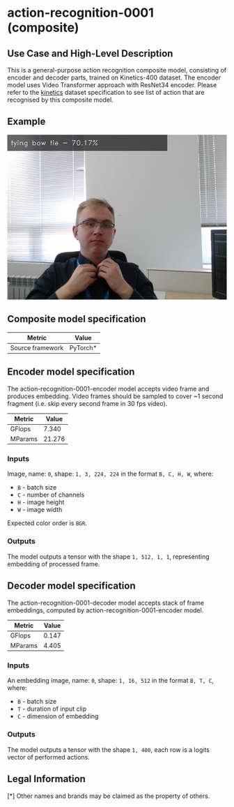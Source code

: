 # action-recognition-0001 (composite)

## Use Case and High-Level Description

This is a general-purpose action recognition composite model, consisting of encoder and decoder parts, trained on Kinetics-400 dataset. The encoder model uses Video Transformer approach with ResNet34 encoder.
Please refer to the [kinetics](https://deepmind.com/research/open-source/open-source-datasets/kinetics/) dataset specification to see list of action that are recognised by this composite model.

## Example

![](./description/demo.png)

## Composite model specification

| Metric                          | Value                                     |
|---------------------------------|-------------------------------------------|
| Source framework                | PyTorch\*                                 |

## Encoder model specification

The action-recognition-0001-encoder model accepts video frame and produces embedding.
Video frames should be sampled to cover ~1 second fragment (i.e. skip every second frame in 30 fps video).

| Metric                          | Value                                     |
|---------------------------------|-------------------------------------------|
| GFlops                          | 7.340                                     |
| MParams                         | 21.276                                    |

### Inputs

Image, name: `0`, shape: `1, 3, 224, 224` in the format `B, C, H, W`, where:

- `B` - batch size
- `C` - number of channels
- `H` - image height
- `W` - image width

Expected color order is `BGR`.

### Outputs

The model outputs a tensor with the shape `1, 512, 1, 1`, representing embedding of processed frame.

## Decoder model specification

The action-recognition-0001-decoder model accepts stack of frame embeddings, computed by action-recognition-0001-encoder model.

| Metric                          | Value                                     |
|---------------------------------|-------------------------------------------|
| GFlops                          | 0.147                                     |
| MParams                         | 4.405                                     |

### Inputs

An embedding image, name: `0`, shape: `1, 16, 512` in the format `B, T, C`, where:

- `B` - batch size
- `T` - duration of input clip
- `C` - dimension of embedding

### Outputs

The model outputs a tensor with the shape `1, 400`, each row is a logits vector of performed actions.

## Legal Information
[*] Other names and brands may be claimed as the property of others.
